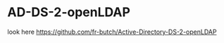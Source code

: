 AD-DS-2-openLDAP
================

look here https://github.com/fr-butch/Active-Directory-DS-2-openLDAP
